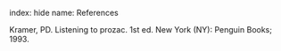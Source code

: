 index: hide
name: References

Kramer, PD. Listening to prozac. 1st ed. New York (NY): Penguin Books; 1993.
